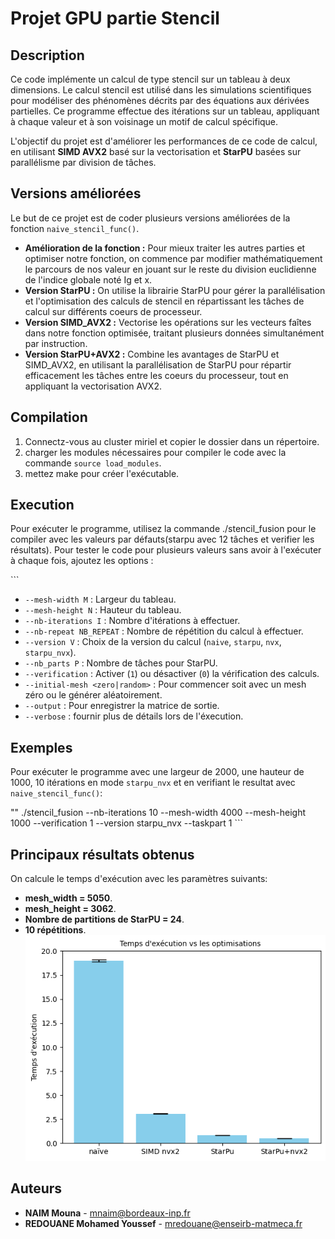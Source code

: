 # Projet GPU partie Stencil 

## Description

Ce code implémente un calcul de type stencil sur un tableau à deux dimensions. Le calcul stencil est utilisé dans les simulations scientifiques pour modéliser des phénomènes décrits par des équations aux dérivées partielles. Ce programme effectue des itérations sur un tableau, appliquant à chaque valeur et à son voisinage un motif de calcul spécifique.

L'objectif du projet est d'améliorer les performances de ce code de calcul, en utilisant **SIMD AVX2** basé sur la vectorisation et **StarPU** basées sur parallélisme par division de tâches.

## Versions améliorées
Le but de ce projet est de coder plusieurs versions améliorées de la fonction `naive_stencil_func()`.
- **Amélioration de la fonction :**  Pour mieux traiter les autres parties et optimiser notre fonction, on commence par modifier mathématiquement le parcours de nos valeur en jouant sur le reste du division euclidienne de l'indice globale noté Ig et x.
- **Version StarPU :** On utilise la librairie StarPU pour gérer la parallélisation et l'optimisation des calculs de stencil en répartissant les tâches de calcul sur différents coeurs de processeur.
- **Version SIMD_AVX2 :** Vectorise les opérations sur les vecteurs faîtes dans notre fonction optimisée, traitant plusieurs données simultanément par instruction.
- **Version StarPU+AVX2 :** Combine les avantages de StarPU et SIMD_AVX2, en utilisant la parallélisation de StarPU pour répartir efficacement les tâches entre les coeurs du processeur, tout en appliquant la vectorisation AVX2.

## Compilation

1) Connectz-vous au cluster miriel et copier le dossier dans un répertoire.
2) charger les modules nécessaires pour compiler le code avec la commande `source load_modules`.
3) mettez make pour créer l'exécutable.



## Execution

Pour exécuter le programme, utilisez la commande ./stencil_fusion pour le compiler avec les valeurs par défauts(starpu avec 12 tâches et verifier les résultats).
Pour tester le code pour plusieurs valeurs sans avoir à l'exécuter à chaque fois, ajoutez les options :

\```

- `--mesh-width M` : Largeur du tableau.
- `--mesh-height N` : Hauteur du tableau.
- `--nb-iterations I` : Nombre d'itérations à effectuer.
- `--nb-repeat NB_REPEAT` : Nombre de répétition du calcul à effectuer.
- `--version V` : Choix de la version du calcul (`naive`, `starpu`, `nvx`, `starpu_nvx`).
- `--nb_parts P` : Nombre de tâches pour StarPU.
- `--verification` : Activer (`1`) ou désactiver (`0`) la vérification des calculs.
- `--initial-mesh <zero|random>` : Pour commencer soit avec un mesh zéro ou le générer aléatoirement.
- `--output` : Pour enregistrer la matrice de sortie.
- `--verbose` : fournir plus de détails lors de l'éxecution.

## Exemples

Pour exécuter le programme avec une largeur de 2000, une hauteur de 1000, 10 itérations en mode `starpu_nvx` et en verifiant le resultat avec `naive_stencil_func()`:

\"" ./stencil_fusion --nb-iterations 10 --mesh-width 4000 --mesh-height 1000 --verification 1 --version starpu_nvx --taskpart 1
\```

## Principaux résultats obtenus
On calcule le temps d'exécution avec les paramètres suivants:
- **mesh_width = 5050**.
- **mesh_height = 3062**.
- **Nombre de partitions de StarPU = 24**. 
- **10 répétitions**.
![Texte alternatif](histogramme.png)





## Auteurs

- **NAIM Mouna**  - mnaim@bordeaux-inp.fr
- **REDOUANE Mohamed Youssef**   - mredouane@enseirb-matmeca.fr
